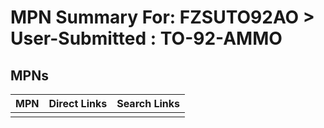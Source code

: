 



# MPN Summary For: FZSUTO92AO > User-Submitted : TO-92-AMMO

## MPNs
  

|MPN|Direct Links|Search Links|
| :--- | :--- | :--- |
||||
